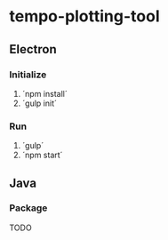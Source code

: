 ﻿# tempo-plotting-tool

## Electron 
### Initialize
1. ´npm install´
2. ´gulp init´

### Run
1. ´gulp´
2. ´npm start´

## Java
### Package
TODO
